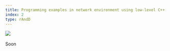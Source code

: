 ```yaml
---
title: Programming examples in network environment using low-level C++ socket API
index: 2
type: rAndD
---
```


[![](https://img.shields.io/badge/github-808080?style=for-the-badge&logo=github)](https://github.com/milosz08/sock-net-programming) &nbsp;

Soon
